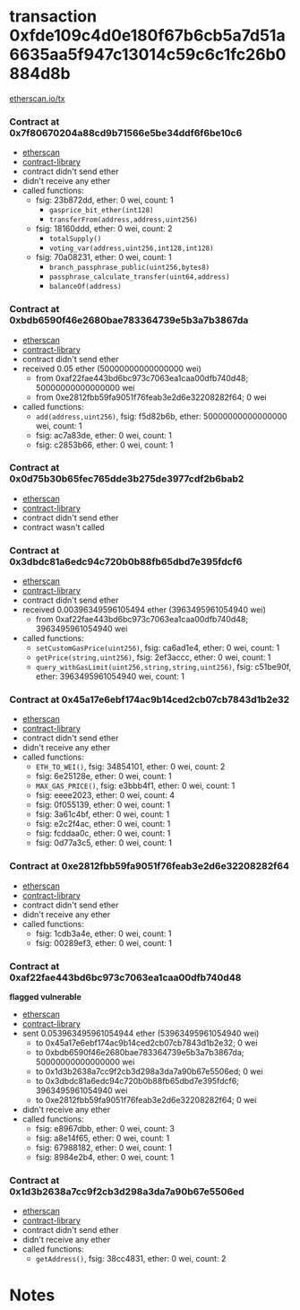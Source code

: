 # transaction 0xfde109c4d0e180f67b6cb5a7d51a6635aa5f947c13014c59c6c1fc26b0884d8b

[etherscan.io/tx](https://etherscan.io/tx/0xfde109c4d0e180f67b6cb5a7d51a6635aa5f947c13014c59c6c1fc26b0884d8b)


### Contract at 0x7f80670204a88cd9b71566e5be34ddf6f6be10c6

* [etherscan](https://etherscan.io/address/0x7f80670204a88cd9b71566e5be34ddf6f6be10c6)
* [contract-library](https://contract-library.com/contracts/Ethereum/7f80670204a88cd9b71566e5be34ddf6f6be10c6)
* contract didn't send ether
* didn't receive any ether
* called functions:
    * fsig: 23b872dd, ether: 0 wei, count: 1
        * `gasprice_bit_ether(int128)`
        * `transferFrom(address,address,uint256)`
    * fsig: 18160ddd, ether: 0 wei, count: 2
        * `totalSupply()`
        * `voting_var(address,uint256,int128,int128)`
    * fsig: 70a08231, ether: 0 wei, count: 1
        * `branch_passphrase_public(uint256,bytes8)`
        * `passphrase_calculate_transfer(uint64,address)`
        * `balanceOf(address)`


### Contract at 0xbdb6590f46e2680bae783364739e5b3a7b3867da

* [etherscan](https://etherscan.io/address/0xbdb6590f46e2680bae783364739e5b3a7b3867da)
* [contract-library](https://contract-library.com/contracts/Ethereum/bdb6590f46e2680bae783364739e5b3a7b3867da)
* contract didn't send ether
* received 0.05 ether (50000000000000000 wei)
    * from 0xaf22fae443bd6bc973c7063ea1caa00dfb740d48; 50000000000000000 wei
    * from 0xe2812fbb59fa9051f76feab3e2d6e32208282f64; 0 wei
* called functions:
    * `add(address,uint256)`, fsig: f5d82b6b, ether: 50000000000000000 wei, count: 1
    * fsig: ac7a83de, ether: 0 wei, count: 1
    * fsig: c2853b66, ether: 0 wei, count: 1


### Contract at 0x0d75b30b65fec765dde3b275de3977cdf2b6bab2

* [etherscan](https://etherscan.io/address/0x0d75b30b65fec765dde3b275de3977cdf2b6bab2)
* [contract-library](https://contract-library.com/contracts/Ethereum/0d75b30b65fec765dde3b275de3977cdf2b6bab2)
* contract didn't send ether
* contract wasn't called


### Contract at 0x3dbdc81a6edc94c720b0b88fb65dbd7e395fdcf6

* [etherscan](https://etherscan.io/address/0x3dbdc81a6edc94c720b0b88fb65dbd7e395fdcf6)
* [contract-library](https://contract-library.com/contracts/Ethereum/3dbdc81a6edc94c720b0b88fb65dbd7e395fdcf6)
* contract didn't send ether
* received 0.00396349596105494 ether (3963495961054940 wei)
    * from 0xaf22fae443bd6bc973c7063ea1caa00dfb740d48; 3963495961054940 wei
* called functions:
    * `setCustomGasPrice(uint256)`, fsig: ca6ad1e4, ether: 0 wei, count: 1
    * `getPrice(string,uint256)`, fsig: 2ef3accc, ether: 0 wei, count: 1
    * `query_withGasLimit(uint256,string,string,uint256)`, fsig: c51be90f, ether: 3963495961054940 wei, count: 1


### Contract at 0x45a17e6ebf174ac9b14ced2cb07cb7843d1b2e32

* [etherscan](https://etherscan.io/address/0x45a17e6ebf174ac9b14ced2cb07cb7843d1b2e32)
* [contract-library](https://contract-library.com/contracts/Ethereum/45a17e6ebf174ac9b14ced2cb07cb7843d1b2e32)
* contract didn't send ether
* didn't receive any ether
* called functions:
    * `ETH_TO_WEI()`, fsig: 34854101, ether: 0 wei, count: 2
    * fsig: 6e25128e, ether: 0 wei, count: 1
    * `MAX_GAS_PRICE()`, fsig: e3bbb4f1, ether: 0 wei, count: 1
    * fsig: eeee2023, ether: 0 wei, count: 4
    * fsig: 0f055139, ether: 0 wei, count: 1
    * fsig: 3a61c4bf, ether: 0 wei, count: 1
    * fsig: e2c2f4ac, ether: 0 wei, count: 1
    * fsig: fcddaa0c, ether: 0 wei, count: 1
    * fsig: 0d77a3c5, ether: 0 wei, count: 1


### Contract at 0xe2812fbb59fa9051f76feab3e2d6e32208282f64

* [etherscan](https://etherscan.io/address/0xe2812fbb59fa9051f76feab3e2d6e32208282f64)
* [contract-library](https://contract-library.com/contracts/Ethereum/e2812fbb59fa9051f76feab3e2d6e32208282f64)
* contract didn't send ether
* didn't receive any ether
* called functions:
    * fsig: 1cdb3a4e, ether: 0 wei, count: 1
    * fsig: 00289ef3, ether: 0 wei, count: 1


### Contract at 0xaf22fae443bd6bc973c7063ea1caa00dfb740d48

**flagged vulnerable**

* [etherscan](https://etherscan.io/address/0xaf22fae443bd6bc973c7063ea1caa00dfb740d48)
* [contract-library](https://contract-library.com/contracts/Ethereum/af22fae443bd6bc973c7063ea1caa00dfb740d48)
* sent 0.053963495961054944 ether (53963495961054940 wei)
    * to 0x45a17e6ebf174ac9b14ced2cb07cb7843d1b2e32; 0 wei
    * to 0xbdb6590f46e2680bae783364739e5b3a7b3867da; 50000000000000000 wei
    * to 0x1d3b2638a7cc9f2cb3d298a3da7a90b67e5506ed; 0 wei
    * to 0x3dbdc81a6edc94c720b0b88fb65dbd7e395fdcf6; 3963495961054940 wei
    * to 0xe2812fbb59fa9051f76feab3e2d6e32208282f64; 0 wei
* didn't receive any ether
* called functions:
    * fsig: e8967dbb, ether: 0 wei, count: 3
    * fsig: a8e14f65, ether: 0 wei, count: 1
    * fsig: 67988182, ether: 0 wei, count: 1
    * fsig: 8984e2b4, ether: 0 wei, count: 1


### Contract at 0x1d3b2638a7cc9f2cb3d298a3da7a90b67e5506ed

* [etherscan](https://etherscan.io/address/0x1d3b2638a7cc9f2cb3d298a3da7a90b67e5506ed)
* [contract-library](https://contract-library.com/contracts/Ethereum/1d3b2638a7cc9f2cb3d298a3da7a90b67e5506ed)
* contract didn't send ether
* didn't receive any ether
* called functions:
    * `getAddress()`, fsig: 38cc4831, ether: 0 wei, count: 2

# Notes

